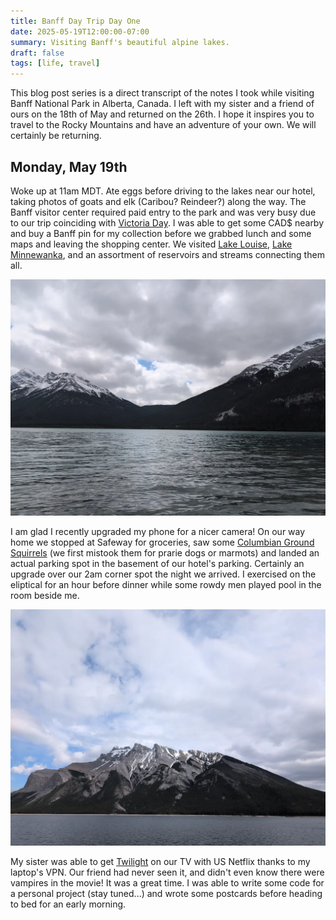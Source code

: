 ```yaml
---
title: Banff Day Trip Day One
date: 2025-05-19T12:00:00-07:00
summary: Visiting Banff's beautiful alpine lakes.
draft: false
tags: [life, travel]
---
```


This blog post series is a direct transcript of the notes I took while visiting
Banff National Park in Alberta, Canada. I left with my sister and a friend of
ours on the 18th of May and returned on the 26th. I hope it inspires you to
travel to the Rocky Mountains and have an adventure of your own. We will
certainly be returning.

## Monday, May 19th

Woke up at 11am MDT. Ate eggs before driving to the lakes near our hotel,
taking photos of goats and elk (Caribou? Reindeer?) along the way. The Banff
visitor center required paid entry to the park and was very busy due to our
trip coinciding with [Victoria
Day](https://www.canada.ca/en/canadian-heritage/services/important-commemorative-days/victoria-day.html#a3).
I was able to get some CAD$ nearby and buy a Banff pin for my collection before
we grabbed lunch and some maps and leaving the shopping center. We visited
[Lake Louise](https://www.banfflakelouise.com/), [Lake
Minnewanka](https://www.banfflakelouise.com/experiences/lake-minnewanka), and
an assortment of reservoirs and streams connecting them all.

![Spray Lakes](spray-lakes.webp)

I am glad I recently upgraded my phone for a nicer camera! On our way home we
stopped at Safeway for groceries, saw some [Columbian Ground
Squirrels](https://a100.gov.bc.ca/pub/eswp/speciesSummary.do;jsessionid=5c15a18850e8401fad69cde673c2d6b281906a0fcbb55e733db0c689ccfd49ee.e3uMah8KbhmLe3aOchqKaNuOci1ynknvrkLOlQzNp65In0?id=17397)
(we first mistook them for prarie dogs or marmots) and landed an actual parking
spot in the basement of our hotel's parking. Certainly an upgrade over our 2am
corner spot the night we arrived. I exercised on the eliptical for an hour
before dinner while some rowdy men played pool in the room beside me.

![Mount Inglismaldie](lake-minnewanka-mount-inglismaldie.webp)

My sister was able to get [Twilight](https://www.imdb.com/title/tt1099212/) on
our TV with US Netflix thanks to my laptop's VPN. Our friend had never seen it,
and didn't even know there were vampires in the movie! It was a great time. I
was able to write some code for a personal project (stay tuned...) and wrote
some postcards before heading to bed for an early morning.
